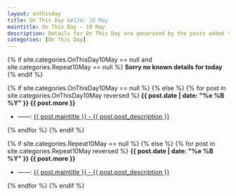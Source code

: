 ```yaml
---
layout: onthisday
title: On This Day &#124; 10 May
maintitle: On This Day — 10 May
description: Details for On This Day are genarated by the posts added to the website so the content is subject to changes/updates over time.
categories: [On This Day]
---
```


{% if site.categories.OnThisDay10May == null and site.categories.Repeat10May == null %}
<strong>Sorry no known details for today</strong>
{% endif %}

{% if site.categories.OnThisDay10May == null %}
{% else %}
{% for post in site.categories.OnThisDay10May reversed %}
<strong>{{ post.date | date: "%e %B %Y" }} {{ post.more }}</strong>
<ul>
<li> ——: <a href="{{ post.url }}">{{ post.maintitle }} - {{ post.post_description }}</a></li>
</ul>
{% endfor %}
{% endif %}

{% if site.categories.Repeat10May == null %}
{% else %}
{% for post in site.categories.Repeat10May reversed %}
<strong>{{ post.date | date: "%e %B %Y" }} {{ post.more }}</strong>
<ul>
<li> ——: <a href="{{ post.url }}">{{ post.maintitle }} - {{ post.post_description }}</a></li>
</ul>
{% endfor %}
{% endif %}
